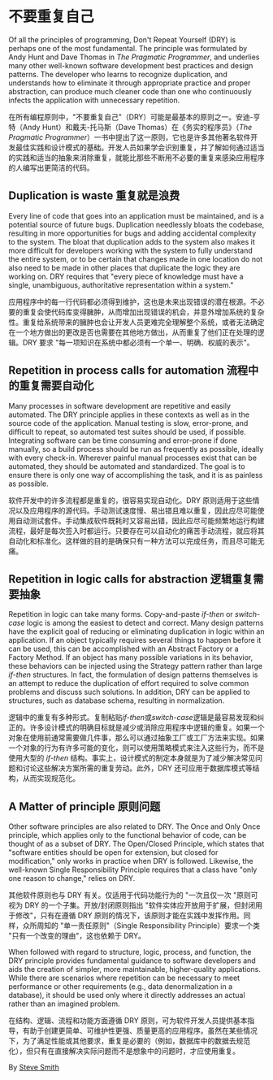 # 不要重复自己

Of all the principles of programming, Don't Repeat Yourself (DRY) is perhaps one of the most fundamental. The principle was formulated by Andy Hunt and Dave Thomas in *The Pragmatic Programmer*, and underlies many other well-known software development best practices and design patterns. The developer who learns to recognize duplication, and understands how to eliminate it through appropriate practice and proper abstraction, can produce much cleaner code than one who continuously infects the application with unnecessary repetition.

在所有编程原则中，"不要重复自己"（DRY）可能是最基本的原则之一。安迪-亨特（Andy Hunt）和戴夫-托马斯（Dave Thomas）在《务实的程序员》（*The Pragmatic Programmer*）一书中提出了这一原则，它也是许多其他著名软件开发最佳实践和设计模式的基础。开发人员如果学会识别重复，并了解如何通过适当的实践和适当的抽象来消除重复，就能比那些不断用不必要的重复来感染应用程序的人编写出更简洁的代码。

Duplication is waste
重复就是浪费
---

Every line of code that goes into an application must be maintained, and is a potential source of future bugs. Duplication needlessly bloats the codebase, resulting in more opportunities for bugs and adding accidental complexity to the system. The bloat that duplication adds to the system also makes it more difficult for developers working with the system to fully understand the entire system, or to be certain that changes made in one location do not also need to be made in other places that duplicate the logic they are working on. DRY requires that "every piece of knowledge must have a single, unambiguous, authoritative representation within a system."

应用程序中的每一行代码都必须得到维护，这也是未来出现错误的潜在根源。不必要的重复会使代码库变得臃肿，从而增加出现错误的机会，并意外增加系统的复杂性。重复给系统带来的臃肿也会让开发人员更难完全理解整个系统，或者无法确定在一个地方做出的更改是否也需要在其他地方做出，从而重复了他们正在处理的逻辑。DRY 要求 "每一项知识在系统中都必须有一个单一、明确、权威的表示"。

Repetition in process calls for automation
流程中的重复需要自动化
---

Many processes in software development are repetitive and easily automated. The DRY principle applies in these contexts as well as in the source code of the application. Manual testing is slow, error-prone, and difficult to repeat, so automated test suites should be used, if possible. Integrating software can be time consuming and error-prone if done manually, so a build process should be run as frequently as possible, ideally with every check-in. Wherever painful manual processes exist that can be automated, they should be automated and standardized. The goal is to ensure there is only one way of accomplishing the task, and it is as painless as possible.

软件开发中的许多流程都是重复的，很容易实现自动化。DRY 原则适用于这些情况以及应用程序的源代码。手动测试速度慢、易出错且难以重复，因此应尽可能使用自动测试套件。手动集成软件既耗时又容易出错，因此应尽可能频繁地运行构建流程，最好是每次签入时都运行。只要存在可以自动化的痛苦手动流程，就应将其自动化和标准化。这样做的目的是确保只有一种方法可以完成任务，而且尽可能无痛。

Repetition in logic calls for abstraction
逻辑重复需要抽象
---

Repetition in logic can take many forms. Copy-and-paste *if-then* or *switch-case* logic is among the easiest to detect and correct. Many design patterns have the explicit goal of reducing or eliminating duplication in logic within an application. If an object typically requires several things to happen before it can be used, this can be accomplished with an Abstract Factory or a Factory Method. If an object has many possible variations in its behavior, these behaviors can be injected using the Strategy pattern rather than large *if-then* structures. In fact, the formulation of design patterns themselves is an attempt to reduce the duplication of effort required to solve common problems and discuss such solutions. In addition, DRY can be applied to structures, such as database schema, resulting in normalization.

逻辑中的重复有多种形式。复制粘贴*if-then*或*switch-case*逻辑是最容易发现和纠正的。许多设计模式的明确目标就是减少或消除应用程序中逻辑的重复。如果一个对象在使用前通常需要做几件事，那么可以通过抽象工厂或工厂方法来实现。如果一个对象的行为有许多可能的变化，则可以使用策略模式来注入这些行为，而不是使用大型的 *if-then* 结构。事实上，设计模式的制定本身就是为了减少解决常见问题和讨论这些解决方案所需的重复劳动。此外，DRY 还可应用于数据库模式等结构，从而实现规范化。

A Matter of principle
原则问题
---

Other software principles are also related to DRY. The Once and Only Once principle, which applies only to the functional behavior of code, can be thought of as a subset of DRY. The Open/Closed Principle, which states that "software entities should be open for extension, but closed for modification," only works in practice when DRY is followed. Likewise, the well-known Single Responsibility Principle requires that a class have "only one reason to change," relies on DRY.

其他软件原则也与 DRY 有关。仅适用于代码功能行为的 "一次且仅一次 "原则可视为 DRY 的一个子集。开放/封闭原则指出 "软件实体应开放用于扩展，但封闭用于修改"，只有在遵循 DRY 原则的情况下，该原则才能在实践中发挥作用。同样，众所周知的 "单一责任原则"（Single Responsibility Principle）要求一个类 "只有一个改变的理由"，这也依赖于 DRY。

When followed with regard to structure, logic, process, and function, the DRY principle provides fundamental guidance to software developers and aids the creation of simpler, more maintainable, higher-quality applications. While there are scenarios where repetition can be necessary to meet performance or other requirements (e.g., data denormalization in a database), it should be used only where it directly addresses an actual rather than an imagined problem.

在结构、逻辑、流程和功能方面遵循 DRY 原则，可为软件开发人员提供基本指导，有助于创建更简单、可维护性更强、质量更高的应用程序。虽然在某些情况下，为了满足性能或其他要求，重复是必要的（例如，数据库中的数据去规范化），但只有在直接解决实际问题而不是想象中的问题时，才应使用重复。

By [Steve Smith](http://programmer.97things.oreilly.com/wiki/index.php/Steve_Smith)